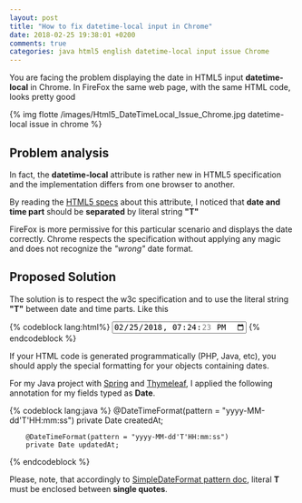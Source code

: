 ```yaml
---
layout: post
title: "How to fix datetime-local input in Chrome"
date: 2018-02-25 19:38:01 +0200
comments: true
categories: java html5 english datetime-local input issue Chrome
---
```


You are facing the problem displaying the date in HTML5  input __datetime-local__ in Chrome. In FireFox the same web page, with the same HTML code, looks pretty good
 
<!-- more -->

{% img flotte /images/Html5_DateTimeLocal_Issue_Chrome.jpg datetime-local issue in chrome %}

## Problem analysis

In fact, the __datetime-local__ attribute is rather new in HTML5 specification and the implementation differs from one browser to another.

By reading the [HTML5 specs](https://www.w3.org/TR/2012/WD-html-markup-20120315/input.datetime-local.html) about this attribute, 
I noticed that __date and time part__
should be __separated__ by literal string __"T"__

FireFox is more permissive for this particular scenario and displays the date correctly. 
Chrome respects the specification without applying any magic and does not recognize the *"wrong"* date format.  

## Proposed Solution

The solution is to respect the w3c specification and to use the literal string __"T"__ between date and time parts.
Like this

{% codeblock lang:html%}
        <input type="datetime-local" value="2018-02-25T19:24:23"/>
{% endcodeblock %}

If your HTML code is generated programmatically (PHP, Java, etc), you should apply the special formatting for your objects containing dates.

For my Java project with [Spring](https://projects.spring.io/spring-framework/) and [Thymeleaf](http://www.thymeleaf.org), 
I applied the following annotation for my fields typed as __Date__. 

{% codeblock lang:java %}
        @DateTimeFormat(pattern = "yyyy-MM-dd'T'HH:mm:ss")
        private Date createdAt;
        
        @DateTimeFormat(pattern = "yyyy-MM-dd'T'HH:mm:ss")
        private Date updatedAt; 
{% endcodeblock %}

Please, note, that accordingly to [SimpleDateFormat pattern doc](https://docs.oracle.com/javase/7/docs/api/java/text/SimpleDateFormat.html), literal __T__ must be enclosed between __single quotes__. 
 
  


